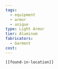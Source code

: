 ```yaml
---
tags:
  - equipment
  - armor
  - unique
type: Light Armor
tier: Aluminum
fabricators:
  - Garment
cost:
---
```

```meta-bind-embed
[[found-in-location]]
```